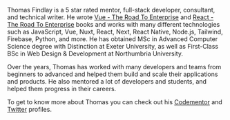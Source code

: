 Thomas Findlay is a 5 star rated mentor, full-stack developer, consultant, and technical writer. He wrote [Vue - The Road To Enterprise](https://theroadtoenterprise.com/books/vue-the-road-to-enterprise) and [React - The Road To Enterprise](https://theroadtoenterprise.com/books/react-the-road-to-enterprise) books and works with many different technologies such as JavaScript, Vue, Nuxt, React, Next, React Native, Node.js, Tailwind, Firebase, Python, and more. He has obtained MSc in Advanced Computer Science degree with Distinction at Exeter University, as well as First-Class BSc in Web Design & Development at Northumbria University.

Over the years, Thomas has worked with many developers and teams from beginners to advanced and helped them build and scale their applications and products. He also mentored a lot of developers and students, and helped them progress in their careers.

To get to know more about Thomas you can check out his [Codementor](https://www.codementor.io/@thomas478) and [Twitter](https://twitter.com/thomasfindlay94) profiles.

<!--
**ThomasFindlay/thomasfindlay** is a ✨ _special_ ✨ repository because its `README.md` (this file) appears on your GitHub profile.

Here are some ideas to get you started:

- 🔭 I’m currently working on ...
- 🌱 I’m currently learning ...
- 👯 I’m looking to collaborate on ...
- 🤔 I’m looking for help with ...
- 💬 Ask me about ...
- 📫 How to reach me: ...
- 😄 Pronouns: ...
- ⚡ Fun fact: ...
-->
